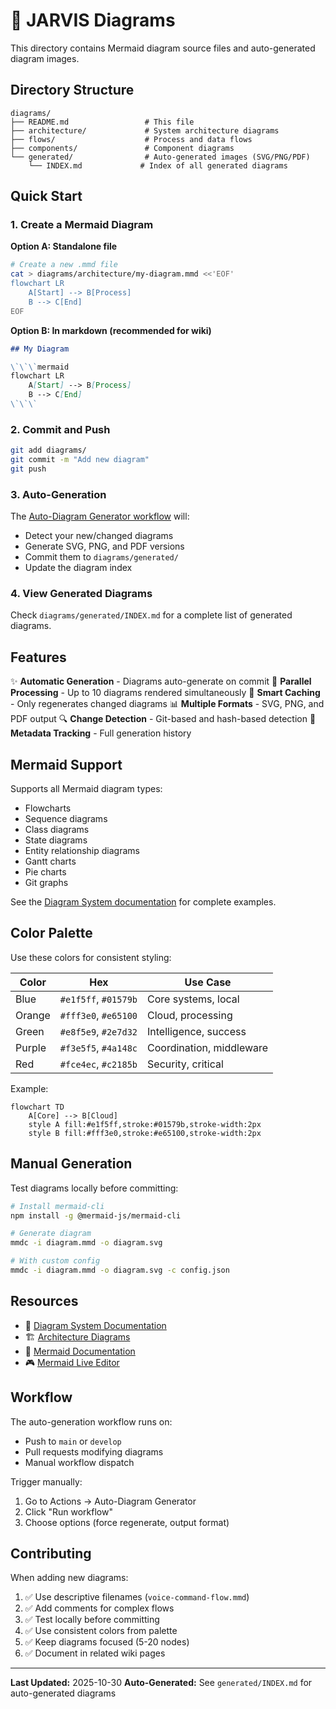 # 🎨 JARVIS Diagrams

This directory contains Mermaid diagram source files and auto-generated diagram images.

## Directory Structure

```
diagrams/
├── README.md                 # This file
├── architecture/             # System architecture diagrams
├── flows/                    # Process and data flows
├── components/               # Component diagrams
└── generated/                # Auto-generated images (SVG/PNG/PDF)
    └── INDEX.md             # Index of all generated diagrams
```

## Quick Start

### 1. Create a Mermaid Diagram

**Option A: Standalone file**
```bash
# Create a new .mmd file
cat > diagrams/architecture/my-diagram.mmd <<'EOF'
flowchart LR
    A[Start] --> B[Process]
    B --> C[End]
EOF
```

**Option B: In markdown (recommended for wiki)**
```markdown
## My Diagram

\`\`\`mermaid
flowchart LR
    A[Start] --> B[Process]
    B --> C[End]
\`\`\`
```

### 2. Commit and Push

```bash
git add diagrams/
git commit -m "Add new diagram"
git push
```

### 3. Auto-Generation

The [Auto-Diagram Generator workflow](../.github/workflows/auto-diagram-generator.yml) will:
- Detect your new/changed diagrams
- Generate SVG, PNG, and PDF versions
- Commit them to `diagrams/generated/`
- Update the diagram index

### 4. View Generated Diagrams

Check `diagrams/generated/INDEX.md` for a complete list of generated diagrams.

## Features

✨ **Automatic Generation** - Diagrams auto-generate on commit
🚀 **Parallel Processing** - Up to 10 diagrams rendered simultaneously
🎯 **Smart Caching** - Only regenerates changed diagrams
📊 **Multiple Formats** - SVG, PNG, and PDF output
🔍 **Change Detection** - Git-based and hash-based detection
📝 **Metadata Tracking** - Full generation history

## Mermaid Support

Supports all Mermaid diagram types:
- Flowcharts
- Sequence diagrams
- Class diagrams
- State diagrams
- Entity relationship diagrams
- Gantt charts
- Pie charts
- Git graphs

See the [Diagram System documentation](../wiki/Diagram-System.md) for complete examples.

## Color Palette

Use these colors for consistent styling:

| Color | Hex | Use Case |
|-------|-----|----------|
| Blue | `#e1f5ff`, `#01579b` | Core systems, local |
| Orange | `#fff3e0`, `#e65100` | Cloud, processing |
| Green | `#e8f5e9`, `#2e7d32` | Intelligence, success |
| Purple | `#f3e5f5`, `#4a148c` | Coordination, middleware |
| Red | `#fce4ec`, `#c2185b` | Security, critical |

Example:
```mermaid
flowchart TD
    A[Core] --> B[Cloud]
    style A fill:#e1f5ff,stroke:#01579b,stroke-width:2px
    style B fill:#fff3e0,stroke:#e65100,stroke-width:2px
```

## Manual Generation

Test diagrams locally before committing:

```bash
# Install mermaid-cli
npm install -g @mermaid-js/mermaid-cli

# Generate diagram
mmdc -i diagram.mmd -o diagram.svg

# With custom config
mmdc -i diagram.mmd -o diagram.svg -c config.json
```

## Resources

- 📖 [Diagram System Documentation](../wiki/Diagram-System.md)
- 🏗️ [Architecture Diagrams](../wiki/Architecture-&-Design.md)
- 🔧 [Mermaid Documentation](https://mermaid.js.org/)
- 🎮 [Mermaid Live Editor](https://mermaid.live/)

## Workflow

The auto-generation workflow runs on:
- Push to `main` or `develop`
- Pull requests modifying diagrams
- Manual workflow dispatch

Trigger manually:
1. Go to Actions → Auto-Diagram Generator
2. Click "Run workflow"
3. Choose options (force regenerate, output format)

## Contributing

When adding new diagrams:

1. ✅ Use descriptive filenames (`voice-command-flow.mmd`)
2. ✅ Add comments for complex flows
3. ✅ Test locally before committing
4. ✅ Use consistent colors from palette
5. ✅ Keep diagrams focused (5-20 nodes)
6. ✅ Document in related wiki pages

---

**Last Updated:** 2025-10-30
**Auto-Generated:** See `generated/INDEX.md` for auto-generated diagrams
